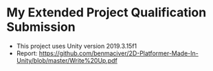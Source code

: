 # My Extended Project Qualification Submission
* This project uses Unity version 2019.3.15f1
* Report: https://github.com/benmaciver/2D-Platformer-Made-In-Unity/blob/master/Write%20Up.pdf
